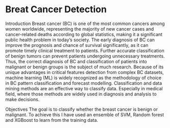 # Breat Cancer Detection

Introduction
Breast cancer (BC) is one of the most common cancers among women worldwide, representing the majority of new cancer cases and cancer-related deaths according to global statistics, making it a significant public health problem in today’s society.
The early diagnosis of BC can improve the prognosis and chance of survival significantly, as it can promote timely clinical treatment to patients. Further accurate classification of benign tumors can prevent patients undergoing unnecessary treatments. Thus, the correct diagnosis of BC and classification of patients into malignant or benign groups is the subject of much research. Because of its unique advantages in critical features detection from complex BC datasets, machine learning (ML) is widely recognized as the methodology of choice in BC pattern classification and forecast modelling.
Classification and data mining methods are an effective way to classify data. Especially in medical field, where those methods are widely used in diagnosis and analysis to make decisions.

Objectives
The goal is to classify whether the breast cancer is benign or malignant. To achieve this I have used an ensemble of SVM, Random forest and XGBoost to learn from the training data.
